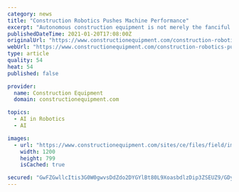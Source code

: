 ```yaml
---
category: news
title: "Construction Robotics Pushes Machine Performance"
excerpt: "Autonomous construction equipment is not merely the fanciful stuff of far-flung iron ore mines in Australia—these robotic machines are slowly gaining advocates here in North America—where we will see smaller,"
publishedDateTime: 2021-01-20T17:08:00Z
originalUrl: "https://www.constructionequipment.com/construction-robotics-pushes-machine-performance"
webUrl: "https://www.constructionequipment.com/construction-robotics-pushes-machine-performance"
type: article
quality: 54
heat: 54
published: false

provider:
  name: Construction Equipment
  domain: constructionequipment.com

topics:
  - AI in Robotics
  - AI

images:
  - url: "https://www.constructionequipment.com/sites/ce/files/field/image/Built-Robotics-Job-Site.gif"
    width: 1200
    height: 799
    isCached: true

secured: "GwFZGwllcItis3G0W0gwvsDdZdo2DYGYlBt80L9XoasbdlzDip3ZSEUZ9/GDyBr+nml+znaS5ujZJ90/4Bw1+0OivfLnZRIQvRKPd0vg8QkMIEjb3oSFlhDIsyc8NwQGkzkA9HwEP+D6q+OWIOxd0V3wz186t1aMdf0/4tby9eWu+pNpyBB/WmlNgiyuaTCfO9EUzK6Z9dnUYuH7+/JOP/l9SUVgp9KABmnzbpibIrPuCsw06sZ7dW7Hrl2RTuaivf6rRdWgmb0NVNwSXnRYqDlPTN5QKz5ZA/j5btNSvqusDHYhiaLOD6AqB1PnsNLE9LRQd6Vj3CP+sFqyYw9x/3J0+AgjFznZaS7XL4ZY6w4=;Dalax9EHTdXP5+7Z3gk+4Q=="
---
```


